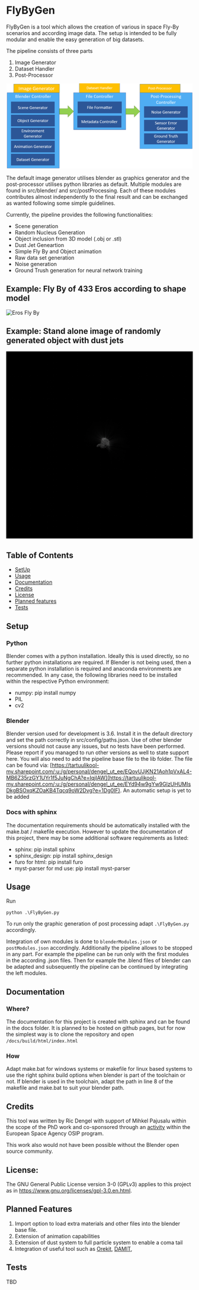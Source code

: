 <!--
 Copyright (c) 2023 Tartu University, Ric Dengel

 This program is free software: you can redistribute it and/or modify
 it under the terms of the GNU General Public License as published by
 the Free Software Foundation, either version 3 of the License, or
 (at your option) any later version.

 This program is distributed in the hope that it will be useful,
 but WITHOUT ANY WARRANTY; without even the implied warranty of
 MERCHANTABILITY or FITNESS FOR A PARTICULAR PURPOSE. See the
 GNU General Public License for more details.

 You should have received a copy of the GNU General Public License
 along with this program. If not, see <https://www.gnu.org/licenses/>.
 -->



# FlyByGen
FlyByGen is a tool which allows the creation of various in space Fly-By scenarios and according image data.
The setup is intended to be fully modular and enable the easy generation of big datasets.

The pipeline consists of three parts
1. Image Generator
2. Dataset Handler
3. Post-Processor

![FyByGen Overview Graphic](docs/src/Intro/Overview.png)

The default image generator utilises blender as graphics generator and the post-processor utilises python libraries as default.
Multiple modules are found in src/blender/ and src/postProcessing.
Each of these modules contributes almost independently to the final result and can be exchanged as wanted following some simple guidelines.

Currently, the pipeline provides the following functionalities:
- Scene generation
- Random Nucleus Generation
- Object inclusion from 3D model (.obj or .stl)
- Dust Jet Geneartion
- Simple Fly By and Object animation
- Raw data set generation
- Noise generation
- Ground Trush generation for neural network training

## Example: Fly By of 433 Eros according to shape model
![Eros Fly By](https://media.giphy.com/media/v1.Y2lkPTc5MGI3NjExc3VnZ21hZDc2bnk4cHg0aDdwMjJoaGtqc3VzcGozODI2ZDB2bWZ3ZyZlcD12MV9pbnRlcm5hbF9naWZfYnlfaWQmY3Q9Zw/cftAz6dtRkCTbkAj6j/giphy.gif)


## Example: Stand alone image of randomly generated object with dust jets
![Random Generated](docs/src/Intro/randomJets.png)

## Table of Contents
- [SetUp](#setup)
- [Usage](#usage)
- [Documentation](#documentation)
- [Credits](#credits)
- [License](#license)
- [Planned features](#planned-features)
- [Tests](#tests)

## Setup
### Python
Blender comes with a python installation.
Ideally this is used directly, so no further python installations are required.
If Blender is not being used, then a separate python installation is required and anaconda environments are recommended. 
In any case, the following libraries need to be installed within the respective Python environment:
- numpy: pip install numpy
- PIL
- cv2

### Blender
Blender version used for development is 3.6. Install it in the default directory and set the path correctly in src/config/paths.json.
Use of other blender versions should not cause any issues, but no tests have been performed. Please report if you managed to run other versions as well to state support here. 
You will also need to add the pipeline base file to the lib folder. The file can be found via: [https://tartuulikool-my.sharepoint.com/:u:/g/personal/dengel_ut_ee/EQovUJjKN21Aoh1pVxAL4-MB6Z35rzGY1UYr1f5JuNgChA?e=IqjIAW](https://tartuulikool-my.sharepoint.com/:u:/g/personal/dengel_ut_ee/EYd94w9gYw9GlzUHUMIsDkgBSOxqKZOaKB4Tqcq9oW2Dvg?e=1Dg0IF). An automatic setup is yet to be added

### Docs with sphinx
The documentation requirements should be automatically installed with the make.bat / makefile execution.
However to update the documentation of this project, there may be some additional software requirements as listed:
- sphinx: pip install sphinx
- sphinx_design: pip install sphinx_design
- furo for html: pip install furo
- myst-parser for md use: pip install myst-parser


## Usage
Run 
```
python .\FlyByGen.py
```
To run only the graphic generation of post processing adapt ```.\FlyByGen.py``` accordingly.

Integration of own modules is done to ```blenderModules.json``` or ```postModules.json``` accordingly. 
Additionally the pipeline allows to be stopped in any part.
For example the pipeline can be run only with the first modules in the according .json files. 
Then for example the .blend files of blender can be adapted and subsequently the pipeline can be continued by integrating the left modules.

## Documentation

### Where?
The documentation for this project is created with sphinx and can be found in the docs folder. It is planned to be hosted on github pages, but for now the simplest way is to clone the repository and open ```/docs/build/html/index.html```
<!-- TODO: Add reference to extensive documentation -->

### How
Adapt make.bat for windows systems or makefile for linux based systems to use the right sphinx build options when blender is part of the toolchain or not.
If blender is used in the toolchain, adapt the path in line 8 of the makefile and make.bat to suit your blender path. 

## Credits
This tool was written by Ric Dengel with support of Mihkel Pajusalu within the scope of the PhD work and co-sponsored through an [activity](https://activities.esa.int/4000141651) within the European Space Agency OSIP program. 
<!-- The work is also described in TBD (TODO: add article link) -->

This work also would not have been possible without the Blender open source community.

## License:
The GNU General Public License version 3-0 (GPLv3) applies to this project as in https://www.gnu.org/licenses/gpl-3.0.en.html. 

## Planned Features

1. Import option to load extra materials and other files into the blender base file.
2. Extension of animation capabilities
3. Extension of dust system to full particle system to enable a coma tail
4. Integration of useful tool such as [Orekit](https://www.orekit.org/), [DAMIT](https://astro.troja.mff.cuni.cz/projects/damit/), 


## Tests
TBD
